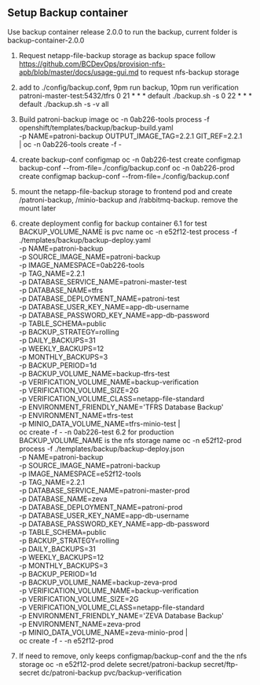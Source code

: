 ## Setup Backup container
Use backup container release 2.0.0 to run the backup, current folder is backup-container-2.0.0
1. Request netapp-file-backup storage as backup space
follow https://github.com/BCDevOps/provision-nfs-apb/blob/master/docs/usage-gui.md to request nfs-backup storage

2. add to ./config/backup.conf, 9pm run backup, 10pm run verification
patroni-master-test:5432/tfrs
0 21 * * * default ./backup.sh -s
0 22 * * * default ./backup.sh -s -v all

3. Build patroni-backup image
oc -n 0ab226-tools process -f openshift/templates/backup/backup-build.yaml \
-p NAME=patroni-backup OUTPUT_IMAGE_TAG=2.2.1 GIT_REF=2.2.1 \
| oc -n 0ab226-tools create -f -

4. create backup-conf configmap
oc -n 0ab226-test create configmap backup-conf --from-file=./config/backup.conf
oc -n 0ab226-prod create configmap backup-conf --from-file=./config/backup.conf

5. mount the netapp-file-backup storage to frontend pod and create /patroni-backup, /minio-backup and /rabbitmq-backup. remove the mount later

6. create deployment config for backup container
6.1 for test
BACKUP_VOLUME_NAME is pvc name
oc -n e52f12-test process -f ./templates/backup/backup-deploy.yaml \
  -p NAME=patroni-backup \
  -p SOURCE_IMAGE_NAME=patroni-backup \
  -p IMAGE_NAMESPACE=0ab226-tools \
  -p TAG_NAME=2.2.1 \
  -p DATABASE_SERVICE_NAME=patroni-master-test \
  -p DATABASE_NAME=tfrs \
  -p DATABASE_DEPLOYMENT_NAME=patroni-test \
  -p DATABASE_USER_KEY_NAME=app-db-username \
  -p DATABASE_PASSWORD_KEY_NAME=app-db-password \
  -p TABLE_SCHEMA=public \
  -p BACKUP_STRATEGY=rolling \
  -p DAILY_BACKUPS=31 \
  -p WEEKLY_BACKUPS=12 \
  -p MONTHLY_BACKUPS=3 \
  -p BACKUP_PERIOD=1d \
  -p BACKUP_VOLUME_NAME=backup-tfrs-test \
  -p VERIFICATION_VOLUME_NAME=backup-verification \
  -p VERIFICATION_VOLUME_SIZE=2G \
  -p VERIFICATION_VOLUME_CLASS=netapp-file-standard \
  -p ENVIRONMENT_FRIENDLY_NAME='TFRS Database Backup' \
  -p ENVIRONMENT_NAME=tfrs-test \
  -p MINIO_DATA_VOLUME_NAME=tfrs-minio-test | \
  oc create -f - -n 0ab226-test
6.2 for production
BACKUP_VOLUME_NAME is the nfs storage name
oc -n e52f12-prod process -f ./templates/backup/backup-deploy.json \
  -p NAME=patroni-backup \
  -p SOURCE_IMAGE_NAME=patroni-backup \
  -p IMAGE_NAMESPACE=e52f12-tools \
  -p TAG_NAME=2.2.1 \
  -p DATABASE_SERVICE_NAME=patroni-master-prod \
  -p DATABASE_NAME=zeva \
  -p DATABASE_DEPLOYMENT_NAME=patroni-prod \
  -p DATABASE_USER_KEY_NAME=app-db-username \
  -p DATABASE_PASSWORD_KEY_NAME=app-db-password \
  -p TABLE_SCHEMA=public \
  -p BACKUP_STRATEGY=rolling \
  -p DAILY_BACKUPS=31 \
  -p WEEKLY_BACKUPS=12 \
  -p MONTHLY_BACKUPS=3 \
  -p BACKUP_PERIOD=1d \
  -p BACKUP_VOLUME_NAME=backup-zeva-prod \
  -p VERIFICATION_VOLUME_NAME=backup-verification \
  -p VERIFICATION_VOLUME_SIZE=2G \
  -p VERIFICATION_VOLUME_CLASS=netapp-file-standard \
  -p ENVIRONMENT_FRIENDLY_NAME='ZEVA Database Backup' \
  -p ENVIRONMENT_NAME=zeva-prod \
  -p MINIO_DATA_VOLUME_NAME=zeva-minio-prod | \
  oc create -f - -n e52f12-prod
7. If need to remove, only keeps configmap/backup-conf and the the nfs storage
oc -n e52f12-prod delete secret/patroni-backup secret/ftp-secret dc/patroni-backup pvc/backup-verification 